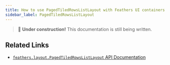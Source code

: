 ```yaml
---
title: How to use PagedTiledRowsListLayout with Feathers UI containers
sidebar_label: PagedTiledRowsListLayout
---
```


> 🚧 **Under construction!** This documentation is still being written.

## Related Links

- [`feathers.layout.PagedTiledRowsListLayout` API Documentation](https://api.feathersui.com/current/feathers/layout/PagedTiledRowsListLayout.html)

